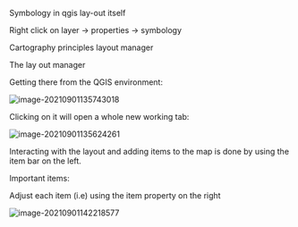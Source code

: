 Symbology in qgis lay-out itself

Right click on layer -> properties -> symbology



Cartography principles
layout manager

The lay out manager

Getting there from the QGIS environment:

![image-20210901135743018](C:\Users\ksoenen\AppData\Roaming\Typora\typora-user-images\image-20210901135743018.png)



Clicking on it will open a whole new working tab:

![image-20210901135624261](C:\Users\ksoenen\AppData\Roaming\Typora\typora-user-images\image-20210901135624261.png)

Interacting with the layout and adding items to the map is done by using the item bar on the left. 

Important items:



Adjust each item (i.e) using the item property on the right

![image-20210901142218577](C:\Users\ksoenen\AppData\Roaming\Typora\typora-user-images\image-20210901142218577.png)
